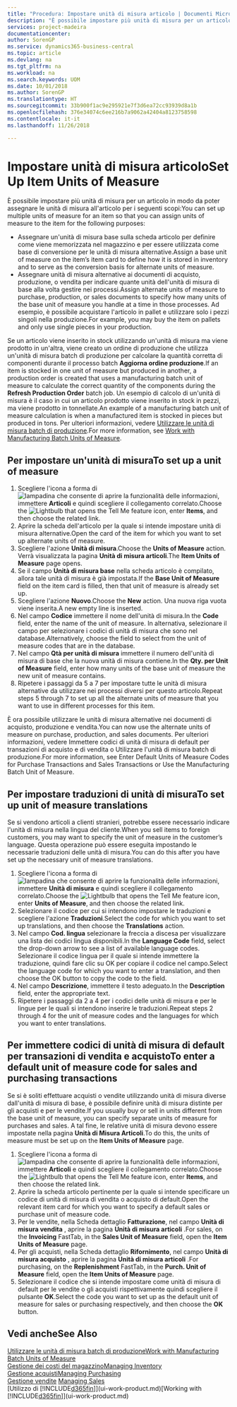 ```yaml
---
title: "Procedura: Impostare unità di misura articolo | Documenti Microsoft"
description: "È possibile impostare più unità di misura per un articolo in modo da poter assegnare le unità di misura all'articolo."
services: project-madeira
documentationcenter: 
author: SorenGP
ms.service: dynamics365-business-central
ms.topic: article
ms.devlang: na
ms.tgt_pltfrm: na
ms.workload: na
ms.search.keywords: UOM
ms.date: 10/01/2018
ms.author: SorenGP
ms.translationtype: HT
ms.sourcegitcommit: 33b900f1ac9e295921e7f3d6ea72cc93939d8a1b
ms.openlocfilehash: 376e34074c6ee216b7a9062a42404a8123758598
ms.contentlocale: it-it
ms.lasthandoff: 11/26/2018

---
```

# <a name="set-up-item-units-of-measure"></a><span data-ttu-id="88dfe-103">Impostare unità di misura articolo</span><span class="sxs-lookup"><span data-stu-id="88dfe-103">Set Up Item Units of Measure</span></span>
<span data-ttu-id="88dfe-104">È possibile impostare più unità di misura per un articolo in modo da poter assegnare le unità di misura all'articolo per i seguenti scopi:</span><span class="sxs-lookup"><span data-stu-id="88dfe-104">You can set up multiple units of measure for an item so that you can assign units of measure to the item for the following purposes:</span></span>

- <span data-ttu-id="88dfe-105">Assegnare un'unità di misura base sulla scheda articolo per definire come viene memorizzata nel magazzino e per essere utilizzata come base di conversione per le unità di misura alternative.</span><span class="sxs-lookup"><span data-stu-id="88dfe-105">Assign a base unit of measure on the item’s item card to define how it is stored in inventory and to serve as the conversion basis for alternate units of measure.</span></span>
- <span data-ttu-id="88dfe-106">Assegnare unità di misura alternative ai documenti di acquisto, produzione, o vendita per indicare quante unità dell'unità di misura di base alla volta gestire nei processi.</span><span class="sxs-lookup"><span data-stu-id="88dfe-106">Assign alternate units of measure to purchase, production, or sales documents to specify how many units of the base unit of measure you handle at a time in those processes.</span></span> <span data-ttu-id="88dfe-107">Ad esempio, è possibile acquistare l'articolo in pallet e utilizzare solo i pezzi singoli nella produzione.</span><span class="sxs-lookup"><span data-stu-id="88dfe-107">For example, you may buy the item on pallets and only use single pieces in your production.</span></span>

<span data-ttu-id="88dfe-108">Se un articolo viene inserito in stock utilizzando un'unità di misura ma viene prodotto in un'altra, viene creato un ordine di produzione che utilizza un'unità di misura batch di produzione per calcolare la quantità corretta di componenti durante il processo batch **Aggiorna ordine produzione**.</span><span class="sxs-lookup"><span data-stu-id="88dfe-108">If an item is stocked in one unit of measure but produced in another, a production order is created that uses a manufacturing batch unit of measure to calculate the correct quantity of the components during the **Refresh Production Order** batch job.</span></span> <span data-ttu-id="88dfe-109">Un esempio di calcolo di un'unità di misura è il caso in cui un articolo prodotto viene inserito in stock in pezzi, ma viene prodotto in tonnellate.</span><span class="sxs-lookup"><span data-stu-id="88dfe-109">An example of a manufacturing batch unit of measure calculation is when a manufactured item is stocked in pieces but produced in tons.</span></span> <span data-ttu-id="88dfe-110">Per ulteriori informazioni, vedere [Utilizzare le unità di misura batch di produzione](production-how-to-use-the-manufacturing-batch-unit-of-measure.md).</span><span class="sxs-lookup"><span data-stu-id="88dfe-110">For more information, see [Work with Manufacturing Batch Units of Measure](production-how-to-use-the-manufacturing-batch-unit-of-measure.md).</span></span>

## <a name="to-set-up-a-unit-of-measure"></a><span data-ttu-id="88dfe-111">Per impostare un'unità di misura</span><span class="sxs-lookup"><span data-stu-id="88dfe-111">To set up a unit of measure</span></span>
1. <span data-ttu-id="88dfe-112">Scegliere l'icona a forma di ![lampadina che consente di aprire la funzionalità delle informazioni](media/ui-search/search_small.png "Informazioni sull'operazione che si desidera eseguire"), immettere **Articoli** e quindi scegliere il collegamento correlato.</span><span class="sxs-lookup"><span data-stu-id="88dfe-112">Choose the ![Lightbulb that opens the Tell Me feature](media/ui-search/search_small.png "Tell me what you want to do") icon, enter **Items**, and then choose the related link.</span></span>
2. <span data-ttu-id="88dfe-113">Aprire la scheda dell'articolo per la quale si intende impostare unità di misura alternative.</span><span class="sxs-lookup"><span data-stu-id="88dfe-113">Open the card of the item for which you want to set up alternate units of measure.</span></span>
3. <span data-ttu-id="88dfe-114">Scegliere l'azione **Unità di misura**.</span><span class="sxs-lookup"><span data-stu-id="88dfe-114">Choose the **Units of Measure** action.</span></span> <span data-ttu-id="88dfe-115">Verrà visualizzata la pagina **Unità di misura articoli**.</span><span class="sxs-lookup"><span data-stu-id="88dfe-115">The **Item Units of Measure** page opens.</span></span>
4. <span data-ttu-id="88dfe-116">Se il campo **Unità di misura base** nella scheda articolo è compilato, allora tale unità di misura è già impostata.</span><span class="sxs-lookup"><span data-stu-id="88dfe-116">If the **Base Unit of Measure** field on the item card is filled, then that unit of measure is already set up.</span></span>
5. <span data-ttu-id="88dfe-117">Scegliere l'azione **Nuovo**.</span><span class="sxs-lookup"><span data-stu-id="88dfe-117">Choose the **New** action.</span></span> <span data-ttu-id="88dfe-118">Una nuova riga vuota viene inserita.</span><span class="sxs-lookup"><span data-stu-id="88dfe-118">A new empty line is inserted.</span></span>
6. <span data-ttu-id="88dfe-119">Nel campo **Codice** immettere il nome dell'unità di misura.</span><span class="sxs-lookup"><span data-stu-id="88dfe-119">In the **Code** field, enter the name of the unit of measure.</span></span> <span data-ttu-id="88dfe-120">In alternativa, selezionare il campo per selezionare i codici di unità di misura che sono nel database.</span><span class="sxs-lookup"><span data-stu-id="88dfe-120">Alternatively, choose the field to select from the unit of measure codes that are in the database.</span></span>
7. <span data-ttu-id="88dfe-121">Nel campo **Qtà per unità di misura** immettere il numero dell'unità di misura di base che la nuova unità di misura contiene.</span><span class="sxs-lookup"><span data-stu-id="88dfe-121">In the **Qty. per Unit of Measure** field, enter how many units of the base unit of measure the new unit of measure contains.</span></span>
8. <span data-ttu-id="88dfe-122">Ripetere i passaggi da 5 a 7 per impostare tutte le unità di misura alternative da utilizzare nei processi diversi per questo articolo.</span><span class="sxs-lookup"><span data-stu-id="88dfe-122">Repeat steps 5 through 7 to set up all the alternate units of measure that you want to use in different processes for this item.</span></span>

<span data-ttu-id="88dfe-123">È ora possibile utilizzare le unità di misura alternative nei documenti di acquisto, produzione e vendita.</span><span class="sxs-lookup"><span data-stu-id="88dfe-123">You can now use the alternate units of measure on purchase, production, and sales documents.</span></span> <span data-ttu-id="88dfe-124">Per ulteriori informazioni, vedere Immettere codici di unità di misura di default per transazioni di acquisto e di vendita o Utilizzare l'unità di misura batch di produzione.</span><span class="sxs-lookup"><span data-stu-id="88dfe-124">For more information, see Enter Default Units of Measure Codes for Purchase Transactions and Sales Transactions or Use the Manufacturing Batch Unit of Measure.</span></span>

## <a name="to-set-up-unit-of-measure-translations"></a><span data-ttu-id="88dfe-125">Per impostare traduzioni di unità di misura</span><span class="sxs-lookup"><span data-stu-id="88dfe-125">To set up unit of measure translations</span></span>
<span data-ttu-id="88dfe-126">Se si vendono articoli a clienti stranieri, potrebbe essere necessario indicare l'unità di misura nella lingua del cliente.</span><span class="sxs-lookup"><span data-stu-id="88dfe-126">When you sell items to foreign customers, you may want to specify the unit of measure in the customer’s language.</span></span> <span data-ttu-id="88dfe-127">Questa operazione può essere eseguita impostando le necessarie traduzioni delle unità di misura.</span><span class="sxs-lookup"><span data-stu-id="88dfe-127">You can do this after you have set up the necessary unit of measure translations.</span></span>

1. <span data-ttu-id="88dfe-128">Scegliere l'icona a forma di ![lampadina che consente di aprire la funzionalità delle informazioni](media/ui-search/search_small.png "Informazioni sull'operazione che si desidera eseguire"), immettere **Unità di misura** e quindi scegliere il collegamento correlato.</span><span class="sxs-lookup"><span data-stu-id="88dfe-128">Choose the ![Lightbulb that opens the Tell Me feature](media/ui-search/search_small.png "Tell me what you want to do") icon, enter **Units of Measure**, and then choose the related link.</span></span>
2. <span data-ttu-id="88dfe-129">Selezionare il codice per cui si intendono impostare le traduzioni e scegliere l'azione **Traduzioni**.</span><span class="sxs-lookup"><span data-stu-id="88dfe-129">Select the code for which you want to set up translations, and then choose the **Translations** action.</span></span>
3. <span data-ttu-id="88dfe-130">Nel campo **Cod. lingua** selezionare la freccia a discesa per visualizzare una lista dei codici lingua disponibili.</span><span class="sxs-lookup"><span data-stu-id="88dfe-130">In the **Language Code** field, select the drop-down arrow to see a list of available language codes.</span></span> <span data-ttu-id="88dfe-131">Selezionare il codice lingua per il quale si intende immettere la traduzione, quindi fare clic su OK per copiare il codice nel campo.</span><span class="sxs-lookup"><span data-stu-id="88dfe-131">Select the language code for which you want to enter a translation, and then choose the OK button to copy the code to the field.</span></span>
4. <span data-ttu-id="88dfe-132">Nel campo **Descrizione**, immettere il testo adeguato.</span><span class="sxs-lookup"><span data-stu-id="88dfe-132">In the **Description** field, enter the appropriate text.</span></span>
5. <span data-ttu-id="88dfe-133">Ripetere i passaggi da 2 a 4 per i codici delle unità di misura e per le lingue per le quali si intendono inserire le traduzioni.</span><span class="sxs-lookup"><span data-stu-id="88dfe-133">Repeat steps 2 through 4 for the unit of measure codes and the languages for which you want to enter translations.</span></span>

## <a name="to-enter-a-default-unit-of-measure-code-for-sales-and-purchasing-transactions"></a><span data-ttu-id="88dfe-134">Per immettere codici di unità di misura di default per transazioni di vendita e acquisto</span><span class="sxs-lookup"><span data-stu-id="88dfe-134">To enter a default unit of measure code for sales and purchasing transactions</span></span>
<span data-ttu-id="88dfe-135">Se si è soliti effettuare acquisti o vendite utilizzando unità di misura diverse dall'unità di misura di base, è possibile definire unità di misura distinte per gli acquisti e per le vendite.</span><span class="sxs-lookup"><span data-stu-id="88dfe-135">If you usually buy or sell in units different from the base unit of measure, you can specify separate units of measure for purchases and sales.</span></span> <span data-ttu-id="88dfe-136">A tal fine, le relative unità di misura devono essere impostate nella pagina **Unità di Misura Articoli**.</span><span class="sxs-lookup"><span data-stu-id="88dfe-136">To do this, the units of measure must be set up on the **Item Units of Measure** page.</span></span>

1. <span data-ttu-id="88dfe-137">Scegliere l'icona a forma di ![lampadina che consente di aprire la funzionalità delle informazioni](media/ui-search/search_small.png "Informazioni sull'operazione che si desidera eseguire"), immettere **Articoli** e quindi scegliere il collegamento correlato.</span><span class="sxs-lookup"><span data-stu-id="88dfe-137">Choose the ![Lightbulb that opens the Tell Me feature](media/ui-search/search_small.png "Tell me what you want to do") icon, enter **Items**, and then choose the related link.</span></span>
2. <span data-ttu-id="88dfe-138">Aprire la scheda articolo pertinente per la quale si intende specificare un codice di unità di misura di vendita o acquisto di default.</span><span class="sxs-lookup"><span data-stu-id="88dfe-138">Open the relevant item card for which you want to specify a default sales or purchase unit of measure code.</span></span>
3. <span data-ttu-id="88dfe-139">Per le vendite, nella Scheda dettaglio **Fatturazione**, nel campo **Unità di misura vendita** , aprire la pagina **Unità di misura articoli** .</span><span class="sxs-lookup"><span data-stu-id="88dfe-139">For sales, on the **Invoicing** FastTab, in the **Sales Unit of Measure** field, open the **Item Units of Measure** page.</span></span>
4. <span data-ttu-id="88dfe-140">Per gli acquisti, nella Scheda dettaglio **Rifornimento**, nel campo **Unità di misura acquisto** , aprire la pagina **Unità di misura articoli** .</span><span class="sxs-lookup"><span data-stu-id="88dfe-140">For purchasing, on the **Replenishment** FastTab, in the **Purch. Unit of Measure** field, open the **Item Units of Measure** page.</span></span>
5. <span data-ttu-id="88dfe-141">Selezionare il codice che si intende impostare come unità di misura di default per le vendite o gli acquisti rispettivamente quindi scegliere il pulsante **OK**.</span><span class="sxs-lookup"><span data-stu-id="88dfe-141">Select the code you want to set up as the default unit of measure for sales or purchasing respectively, and then choose the **OK** button.</span></span>

## <a name="see-also"></a><span data-ttu-id="88dfe-142">Vedi anche</span><span class="sxs-lookup"><span data-stu-id="88dfe-142">See Also</span></span>
[<span data-ttu-id="88dfe-143">Utilizzare le unità di misura batch di produzione</span><span class="sxs-lookup"><span data-stu-id="88dfe-143">Work with Manufacturing Batch Units of Measure</span></span>](production-how-to-use-the-manufacturing-batch-unit-of-measure.md)  
[<span data-ttu-id="88dfe-144">Gestione dei costi del magazzino</span><span class="sxs-lookup"><span data-stu-id="88dfe-144">Managing Inventory</span></span>](inventory-manage-inventory.md)  
[<span data-ttu-id="88dfe-145">Gestione acquisti</span><span class="sxs-lookup"><span data-stu-id="88dfe-145">Managing Purchasing</span></span>](purchasing-manage-purchasing.md)  
<span data-ttu-id="88dfe-146">[Gestione vendite](sales-manage-sales.md)  </span><span class="sxs-lookup"><span data-stu-id="88dfe-146">[Managing Sales](sales-manage-sales.md)  </span></span>  
<span data-ttu-id="88dfe-147">[Utilizzo di [!INCLUDE[d365fin](includes/d365fin_md.md)]](ui-work-product.md)</span><span class="sxs-lookup"><span data-stu-id="88dfe-147">[Working with [!INCLUDE[d365fin](includes/d365fin_md.md)]](ui-work-product.md)</span></span>

